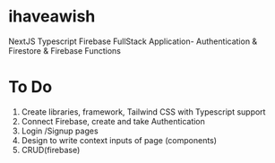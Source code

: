 # ihaveawish
NextJS Typescript Firebase FullStack Application- Authentication &amp; Firestore &amp; Firebase Functions

# To Do

1. Create libraries, framework, Tailwind CSS with Typescript support
2. Connect Firebase, create and take Authentication
3. Login /Signup pages
4. Design to write context inputs of page (components)
5. CRUD(firebase) 